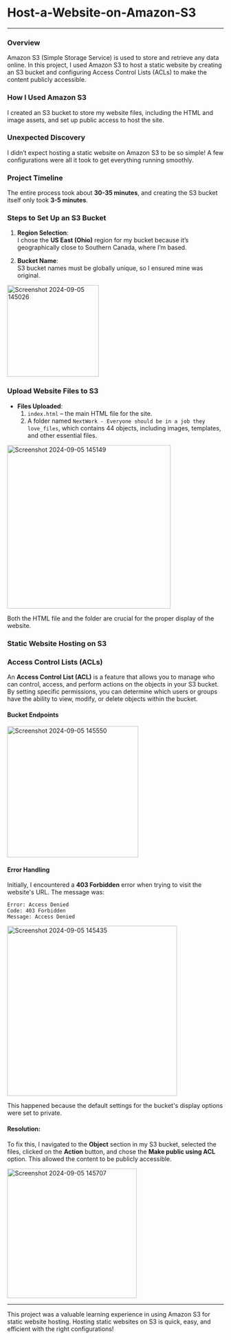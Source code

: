 # Host-a-Website-on-Amazon-S3

---

### Overview
Amazon S3 (Simple Storage Service) is used to store and retrieve any data online. In this project, I used Amazon S3 to host a static website by creating an S3 bucket and configuring Access Control Lists (ACLs) to make the content publicly accessible.

### How I Used Amazon S3
I created an S3 bucket to store my website files, including the HTML and image assets, and set up public access to host the site.

### Unexpected Discovery
I didn’t expect hosting a static website on Amazon S3 to be so simple! A few configurations were all it took to get everything running smoothly.

### Project Timeline
The entire process took about **30-35 minutes**, and creating the S3 bucket itself only took **3-5 minutes**.

### Steps to Set Up an S3 Bucket

1. **Region Selection**:  
   I chose the **US East (Ohio)** region for my bucket because it’s geographically close to Southern Canada, where I’m based.
   
2. **Bucket Name**:  
   S3 bucket names must be globally unique, so I ensured mine was original.
   
<img width="213" alt="Screenshot 2024-09-05 145026" src="https://github.com/user-attachments/assets/57694303-39fd-410b-9b54-51e7a53f5ade">

### Upload Website Files to S3

- **Files Uploaded**:
  1. `index.html` – the main HTML file for the site.
  2. A folder named `NextWork - Everyone should be in a job they love_files`, which contains 44 objects, including images, templates, and other essential files.
 
<img width="380" alt="Screenshot 2024-09-05 145149" src="https://github.com/user-attachments/assets/bf8cc007-6ea2-4c58-b780-248669f08cc1">

Both the HTML file and the folder are crucial for the proper display of the website.

### Static Website Hosting on S3

### Access Control Lists (ACLs)

An **Access Control List (ACL)** is a feature that allows you to manage who can control, access, and perform actions on the objects in your S3 bucket. By setting specific permissions, you can determine which users or groups have the ability to view, modify, or delete objects within the bucket.

#### Bucket Endpoints

<img width="305" alt="Screenshot 2024-09-05 145550" src="https://github.com/user-attachments/assets/8f697d11-8173-4be7-9f6c-88c3402aae67">

#### Error Handling

Initially, I encountered a **403 Forbidden** error when trying to visit the website's URL. The message was:

```
Error: Access Denied
Code: 403 Forbidden
Message: Access Denied
```

<img width="395" alt="Screenshot 2024-09-05 145435" src="https://github.com/user-attachments/assets/1ffa34be-7d16-4cde-b2ec-230ea2d5ae0c">

This happened because the default settings for the bucket's display options were set to private.

#### Resolution:
To fix this, I navigated to the **Object** section in my S3 bucket, selected the files, clicked on the **Action** button, and chose the **Make public using ACL** option. This allowed the content to be publicly accessible.

<img width="301" alt="Screenshot 2024-09-05 145707" src="https://github.com/user-attachments/assets/3ca92425-33d0-4225-9c01-3b44df6c7b33">

---

This project was a valuable learning experience in using Amazon S3 for static website hosting. Hosting static websites on S3 is quick, easy, and efficient with the right configurations!
